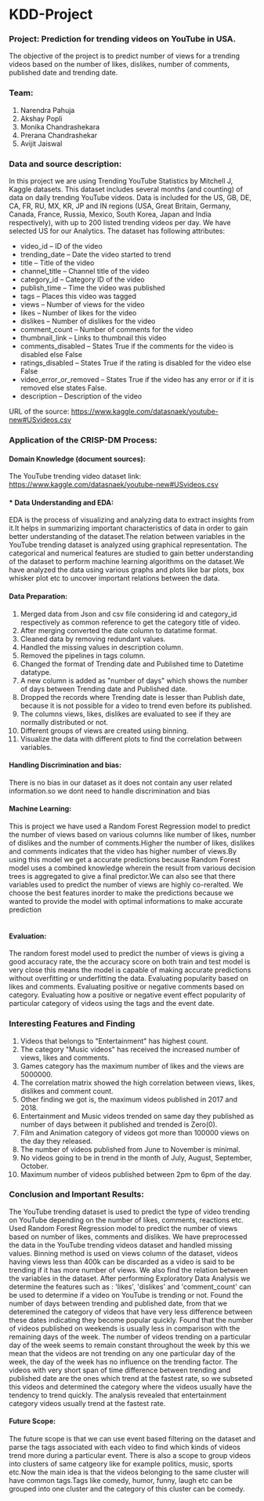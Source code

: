 # KDD-Project

### Project: Prediction for trending videos on YouTube in USA.
The objective of the project is to predict number of views for a trending videos based on the number of likes, dislikes, number of comments, published date and trending date. 

### Team:
1. Narendra Pahuja
2. Akshay Popli
3. Monika Chandrashekara
4. Prerana Chandrashekar
5. Avijit Jaiswal

### Data and source description:
In this project we are using Trending YouTube Statistics by Mitchell J, Kaggle datasets. 
This dataset includes several months (and counting) of data on daily trending YouTube videos. Data is included for the US, GB, DE, CA, FR, RU, MX, KR, JP and IN regions (USA, Great Britain, Germany, Canada, France, Russia, Mexico, South Korea, Japan and India respectively), with up to 200 listed trending videos per day. We have selected US for our Analytics.
The dataset has following attributes:
* video_id – ID of the video
* trending_date – Date the video started to trend
* title – Title of the video 
* channel_title – Channel title of the video
* category_id – Category ID of the video 
* publish_time – Time the video was published
* tags – Places this video was tagged
* views – Number of views for the video
* likes – Number of likes for the video
* dislikes – Number of dislikes for the video
* comment_count – Number of comments for the video
* thumbnail_link – Links to thumbnail this video
* comments_disabled – States True if the comments for the video is disabled else False
* ratings_disabled – States True if the rating is disabled for the video else False
* video_error_or_removed – States True if the video has any error or if it is removed else states False.
* description – Description of the video

URL of the source: https://www.kaggle.com/datasnaek/youtube-new#USvideos.csv

### Application of the CRISP-DM Process: 

#### Domain Knowledge (document sources):
The YouTube trending video dataset link: https://www.kaggle.com/datasnaek/youtube-new#USvideos.csv

#### * Data Understanding and EDA:
EDA is the process of visualizing and analyzing data to extract insights from it.It helps in summarizing important characteristics of data in order to gain better understanding of the dataset.The relation between variables in the YouTube trending dataset is analyzed using graphical representation. The categorical and numerical features are studied to gain better understanding of the dataset to perform machine learning algorithms on the dataset.We have analyzed the data using various graphs and plots like bar plots, box whisker plot etc to uncover important relations between the data.

#### Data Preparation:
1. Merged data from Json and csv file considering id and category_id respectively as common reference to get the category title of video.
2. After merging converted the date column to datatime format.
3. Cleaned data by removing redundant values.
4. Handled the missing values in description column.
5. Removed the pipelines in tags column.
6. Changed the format of Trending date and Published time to Datetime datatype.
7. A new column is added as "number of days" which shows the number of days between Trending date and Published date.
8. Dropped the records where Trending date is lesser than Publish date, because it is not possible for a video to trend even before its published.
9. The columns views, likes, dislikes are evaluated to see if they are normally distributed or not.
10. Different groups of views are created using binning.
11. Visualize the data with different plots to find the correlation between variables.


#### Handling Discrimination and bias:
There is no bias in our dataset as it does not contain any user related information.so we dont need to handle discrimination and bias

#### Machine Learning:
This is project we have used a Random Forest Regression model to predict the number of views based on various columns like number of likes, number of dislikes and the number of comments.Higher the number of likes, dislikes and comments indicates that the video has higher number of views.By using this model we get a accurate predictions because Random Forest model uses a combined knowledge wherein the result from various decision trees is aggregated to give a final predictor.We can also see that there variables used to predict the number of views are highly co-reralted. We choose the best features inorder to make the predictions because we wanted to provide the model with optimal informations to make accurate prediction  <br><br> 

#### Evaluation:
The random forest model used to predict the number of views is giving a good accuracy rate, the the accuracy score on  both train and test model is very close this means the model is capable of making accurate predictions without overfitting or underfitting the data.
Evaluating popularity based on likes and comments.
Evaluating positive or negative comments based on category. 
Evaluating how a positive or negative event effect popularity of particular category of videos using the tags and the event date.

### Interesting Features and Finding
1. Videos that belongs to "Entertainment" has highest count.
2. The category "Music videos" has received the increased number of views, likes and comments.
3. Games category has the maximum number of likes and the views are 5000000.
4. The correlation matrix showed the high correlation between views, likes, dislikes and comment count.
5. Other finding we got is, the maximum videos published in 2017 and 2018.
6. Entertainment and Music videos trended on same day they published as number of days between it published and trended is Zero(0).
7. Film and Animation category of videos got more than 100000 views on the day they released.
8. The number of videos published from June to November is minimal.
9. No videos going to be in trend in the month of July, August, September, October.
10. Maximum number of videos published between 2pm to 6pm of the day.

### Conclusion and Important Results:
The YouTube trending dataset is used to predict the type of video trending on YouTube depending on the number of likes, comments, reactions etc. 
Used Random Forest Regression model to predict the number of views based on number of likes, comments and dislikes.
We have preprocessed the data in the YouTube trending videos dataset and handled missing values. Binning method is used on views column of the dataset, videos having views less than 400k can be discarded as a video is said to be trending if it has more number of views. We also find the relation between the variables in the dataset. After performing Exploratory Data Analysis we determine the features such as : 'likes', 'dislikes' and 'comment_count' can be used to determine if a video on YouTube is trending or not.
Found the number of days between trending and published date, from that we deteremined the category of videos that have very less difference between these dates indicating they become popular quickly.
Found that the number of videos published on weekends is usually less in comparison with the remaining days of the week.
The number of videos trending on a particular day of the week seems to remain constant throughout the week by this we mean that  the videos are not trending on any  one particular day of the week, the day of the week has no influence on the trending factor.
The videos with very short span of time difference between trending and published date are the ones which trend at the fastest rate, so we subseted this videos and determined the category where the videos usually have the tendency to trend quickly. The analysis revealed that entertainment category videos usually trend at the fastest rate. 

#### Future Scope:
The future scope is that we can use event based filtering on the dataset and parse the tags associated with each video to find which kinds of videos trend more during a particular event.
There is also a scope to group videos into clusters of same catgeory like for example politics, music, sports etc.Now the main idea is that the videos belonging to the same cluster will have common tags.Tags like comedy, humor, funny, laugh etc can be grouped into one cluster and the category of this cluster can be comedy.

